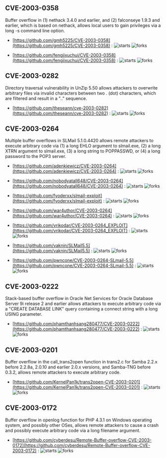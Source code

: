## CVE-2003-0358
 Buffer overflow in (1) nethack 3.4.0 and earlier, and (2) falconseye 1.9.3 and earlier, which is based on nethack, allows local users to gain privileges via a long -s command line option.



- [https://github.com/gmh5225/CVE-2003-0358](https://github.com/gmh5225/CVE-2003-0358) :  ![starts](https://img.shields.io/github/stars/gmh5225/CVE-2003-0358.svg) ![forks](https://img.shields.io/github/forks/gmh5225/CVE-2003-0358.svg)

- [https://github.com/fengjixuchui/CVE-2003-0358](https://github.com/fengjixuchui/CVE-2003-0358) :  ![starts](https://img.shields.io/github/stars/fengjixuchui/CVE-2003-0358.svg) ![forks](https://img.shields.io/github/forks/fengjixuchui/CVE-2003-0358.svg)

## CVE-2003-0282
 Directory traversal vulnerability in UnZip 5.50 allows attackers to overwrite arbitrary files via invalid characters between two . (dot) characters, which are filtered and result in a &quot;..&quot; sequence.



- [https://github.com/theseann/cve-2003-0282](https://github.com/theseann/cve-2003-0282) :  ![starts](https://img.shields.io/github/stars/theseann/cve-2003-0282.svg) ![forks](https://img.shields.io/github/forks/theseann/cve-2003-0282.svg)

## CVE-2003-0264
 Multiple buffer overflows in SLMail 5.1.0.4420 allows remote attackers to execute arbitrary code via (1) a long EHLO argument to slmail.exe, (2) a long XTRN argument to slmail.exe, (3) a long string to POPPASSWD, or (4) a long password to the POP3 server.



- [https://github.com/adenkiewicz/CVE-2003-0264](https://github.com/adenkiewicz/CVE-2003-0264) :  ![starts](https://img.shields.io/github/stars/adenkiewicz/CVE-2003-0264.svg) ![forks](https://img.shields.io/github/forks/adenkiewicz/CVE-2003-0264.svg)

- [https://github.com/nobodyatall648/CVE-2003-0264](https://github.com/nobodyatall648/CVE-2003-0264) :  ![starts](https://img.shields.io/github/stars/nobodyatall648/CVE-2003-0264.svg) ![forks](https://img.shields.io/github/forks/nobodyatall648/CVE-2003-0264.svg)

- [https://github.com/fyoderxx/slmail-exploit](https://github.com/fyoderxx/slmail-exploit) :  ![starts](https://img.shields.io/github/stars/fyoderxx/slmail-exploit.svg) ![forks](https://img.shields.io/github/forks/fyoderxx/slmail-exploit.svg)

- [https://github.com/war4uthor/CVE-2003-0264](https://github.com/war4uthor/CVE-2003-0264) :  ![starts](https://img.shields.io/github/stars/war4uthor/CVE-2003-0264.svg) ![forks](https://img.shields.io/github/forks/war4uthor/CVE-2003-0264.svg)

- [https://github.com/vrikodar/CVE-2003-0264_EXPLOIT](https://github.com/vrikodar/CVE-2003-0264_EXPLOIT) :  ![starts](https://img.shields.io/github/stars/vrikodar/CVE-2003-0264_EXPLOIT.svg) ![forks](https://img.shields.io/github/forks/vrikodar/CVE-2003-0264_EXPLOIT.svg)

- [https://github.com/vaknin/SLMail5.5](https://github.com/vaknin/SLMail5.5) :  ![starts](https://img.shields.io/github/stars/vaknin/SLMail5.5.svg) ![forks](https://img.shields.io/github/forks/vaknin/SLMail5.5.svg)

- [https://github.com/pwncone/CVE-2003-0264-SLmail-5.5](https://github.com/pwncone/CVE-2003-0264-SLmail-5.5) :  ![starts](https://img.shields.io/github/stars/pwncone/CVE-2003-0264-SLmail-5.5.svg) ![forks](https://img.shields.io/github/forks/pwncone/CVE-2003-0264-SLmail-5.5.svg)

## CVE-2003-0222
 Stack-based buffer overflow in Oracle Net Services for Oracle Database Server 9i release 2 and earlier allows attackers to execute arbitrary code via a &quot;CREATE DATABASE LINK&quot; query containing a connect string with a long USING parameter.



- [https://github.com/phamthanhsang280477/CVE-2003-0222](https://github.com/phamthanhsang280477/CVE-2003-0222) :  ![starts](https://img.shields.io/github/stars/phamthanhsang280477/CVE-2003-0222.svg) ![forks](https://img.shields.io/github/forks/phamthanhsang280477/CVE-2003-0222.svg)

## CVE-2003-0201
 Buffer overflow in the call_trans2open function in trans2.c for Samba 2.2.x before 2.2.8a, 2.0.10 and earlier 2.0.x versions, and Samba-TNG before 0.3.2, allows remote attackers to execute arbitrary code.



- [https://github.com/KernelPan1k/trans2open-CVE-2003-0201](https://github.com/KernelPan1k/trans2open-CVE-2003-0201) :  ![starts](https://img.shields.io/github/stars/KernelPan1k/trans2open-CVE-2003-0201.svg) ![forks](https://img.shields.io/github/forks/KernelPan1k/trans2open-CVE-2003-0201.svg)

## CVE-2003-0172
 Buffer overflow in openlog function for PHP 4.3.1 on Windows operating system, and possibly other OSes, allows remote attackers to cause a crash and possibly execute arbitrary code via a long filename argument.



- [https://github.com/cyberdesu/Remote-Buffer-overflow-CVE-2003-0172](https://github.com/cyberdesu/Remote-Buffer-overflow-CVE-2003-0172) :  ![starts](https://img.shields.io/github/stars/cyberdesu/Remote-Buffer-overflow-CVE-2003-0172.svg) ![forks](https://img.shields.io/github/forks/cyberdesu/Remote-Buffer-overflow-CVE-2003-0172.svg)

